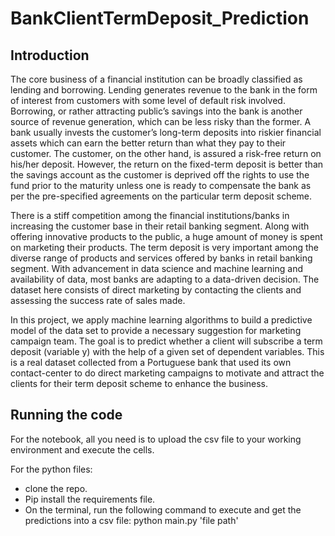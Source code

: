 # BankClientTermDeposit_Prediction

## Introduction

The core business of a financial institution can be broadly classified as lending and borrowing. Lending generates revenue to the bank in the form of interest from customers with some level of default risk involved. Borrowing, or rather attracting public’s savings into the bank is another source of revenue generation, which can be less risky than the former. A bank usually invests the customer’s long-term deposits into riskier financial assets which can earn the better return than what they pay to their customer. The customer, on the other hand, is assured a risk-free return on his/her deposit. However, the return on the fixed-term deposit is better than the savings account as the customer is deprived off the rights to use the fund prior to the maturity unless one is ready to compensate the bank as per the pre-specified agreements on the particular term deposit scheme.

There is a stiff competition among the financial institutions/banks in increasing the customer base in their retail banking segment. Along with offering innovative products to the public, a huge amount of money is spent on marketing their products. The term deposit is very important among the diverse range of products and services offered by banks in retail banking segment. With advancement in data science and machine learning and availability of data, most banks are adapting to a data-driven decision. The dataset here consists of direct marketing by contacting the clients and assessing the success rate of sales made.

In this project, we apply machine learning algorithms to build a predictive model of the data set to provide a necessary suggestion for marketing campaign team. The goal is to predict whether a client will subscribe a term deposit (variable y) with the help of a given set of dependent variables. This is a real dataset collected from a Portuguese bank that used its own contact-center to do direct marketing campaigns to motivate and attract the clients for their term deposit scheme to enhance the business.

## Running the code 

For the notebook, all you need is to upload the csv file to your working environment and execute the cells.

For the python files:
* clone the repo.
* Pip install the requirements file.
* On the terminal, run the following command to execute and get the predictions into a csv file: python main.py 'file path'
